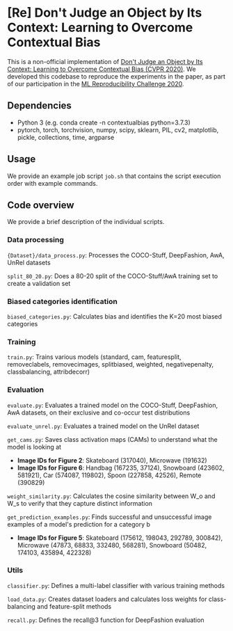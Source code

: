 # [Re] Don't Judge an Object by Its Context: Learning to Overcome Contextual Bias

This is a non-official implementation of [Don't Judge an Object by Its Context: Learning to Overcome Contextual Bias (CVPR 2020)](https://arxiv.org/abs/2001.03152). We developed this codebase to reproduce the experiments in the paper, as part of our participation in the [ML Reproducibility Challenge 2020](https://paperswithcode.com/rc2020).

## Dependencies

- Python 3 (e.g. conda create -n contextualbias python=3.7.3)
- pytorch, torch, torchvision, numpy, scipy, sklearn, PIL, cv2, matplotlib, pickle, collections, time, argparse

## Usage

We provide an example job script ```job.sh``` that contains the script execution order with example commands. 

## Code overview

We provide a brief description of the individual scripts.

### Data processing
```{Dataset}/data_process.py```: Processes the COCO-Stuff, DeepFashion, AwA, UnRel datasets

```split_80_20.py```: Does a 80-20 split of the COCO-Stuff/AwA training set to create a validation set

### Biased categories identification
```biased_categories.py```: Calculates bias and identifies the K=20 most biased categories

### Training
```train.py```: Trains various models (standard, cam, featuresplit, removeclabels, removecimages, splitbiased, weighted, negativepenalty, classbalancing, attribdecorr)

### Evaluation
```evaluate.py```: Evaluates a trained model on the COCO-Stuff, DeepFashion, AwA datasets, on their exclusive and co-occur test distributions

```evaluate_unrel.py```: Evaluates a trained model on the UnRel dataset

```get_cams.py```: Saves class activation maps (CAMs) to understand what the model is looking at
- **Image IDs for Figure 2**: Skateboard (317040), Microwave (191632)
- **Image IDs for Figure 6**: Handbag (167235, 37124), Snowboard (423602, 581921), Car (574087, 119802), Spoon (227858, 42526), Remote (390829)

```weight_similarity.py```: Calculates the cosine similarity between W_o and W_s to verify that they capture distinct information

```get_prediction_examples.py```: Finds successful and unsuccessful image examples of a model's prediction for a category b
- **Image IDs for Figure 5**: Skateboard (175612, 198043, 292789, 300842), Microwave (47873, 68833, 332480, 568281), Snowboard (50482, 174103, 435894, 422328)

### Utils
```classifier.py```: Defines a multi-label classifier with various training methods

```load_data.py```: Creates dataset loaders and calculates loss weights for class-balancing and feature-split methods

```recall.py```: Defines the recall@3 function for DeepFashion evaluation
